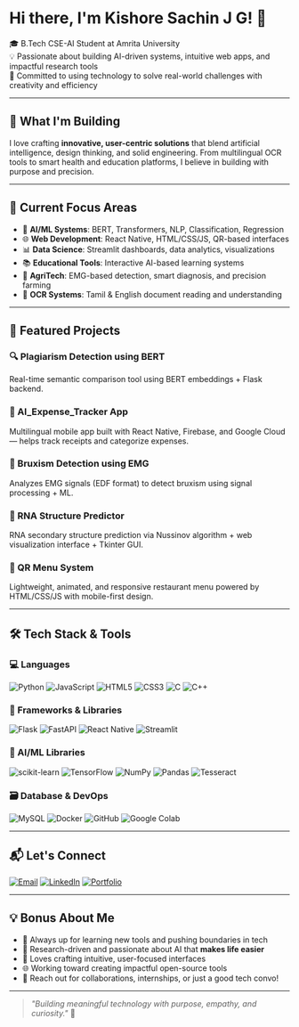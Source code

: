 # Hi there, I'm Kishore Sachin J G! 👋

🎓 B.Tech CSE-AI Student at Amrita University  
💡 Passionate about building AI-driven systems, intuitive web apps, and impactful research tools  
🚀 Committed to using technology to solve real-world challenges with creativity and efficiency

---

## 🚀 What I'm Building

I love crafting **innovative, user-centric solutions** that blend artificial intelligence, design thinking, and solid engineering. From multilingual OCR tools to smart health and education platforms, I believe in building with purpose and precision.

---

## 🎯 Current Focus Areas

- 🧠 **AI/ML Systems**: BERT, Transformers, NLP, Classification, Regression  
- 🌐 **Web Development**: React Native, HTML/CSS/JS, QR-based interfaces  
- 📊 **Data Science**: Streamlit dashboards, data analytics, visualizations  
- 📚 **Educational Tools**: Interactive AI-based learning systems  
- 🌾 **AgriTech**: EMG-based detection, smart diagnosis, and precision farming  
- 🧾 **OCR Systems**: Tamil & English document reading and understanding  

---

## 🌟 Featured Projects

### 🔍 Plagiarism Detection using BERT  
Real-time semantic comparison tool using BERT embeddings + Flask backend.

### 🧾 AI_Expense_Tracker App  
Multilingual mobile app built with React Native, Firebase, and Google Cloud — helps track receipts and categorize expenses.

### 🌿 Bruxism Detection using EMG  
Analyzes EMG signals (EDF format) to detect bruxism using signal processing + ML.

### 🧪 RNA Structure Predictor  
RNA secondary structure prediction via Nussinov algorithm + web visualization interface + Tkinter GUI.

### 📱 QR Menu System  
Lightweight, animated, and responsive restaurant menu powered by HTML/CSS/JS with mobile-first design.

---

## 🛠️ Tech Stack & Tools

### 💻 Languages  
![Python](https://img.shields.io/badge/Python-3670A0?style=for-the-badge&logo=python&logoColor=white)
![JavaScript](https://img.shields.io/badge/JavaScript-F7DF1E?style=for-the-badge&logo=javascript&logoColor=black)
![HTML5](https://img.shields.io/badge/HTML5-E34F26?style=for-the-badge&logo=html5&logoColor=white)
![CSS3](https://img.shields.io/badge/CSS3-1572B6?style=for-the-badge&logo=css3&logoColor=white)
![C](https://img.shields.io/badge/C-A8B9CC?style=for-the-badge&logo=c&logoColor=white)
![C++](https://img.shields.io/badge/C++-00599C?style=for-the-badge&logo=c%2B%2B&logoColor=white)

### 🚀 Frameworks & Libraries  
![Flask](https://img.shields.io/badge/Flask-000000?style=for-the-badge&logo=flask&logoColor=white)
![FastAPI](https://img.shields.io/badge/FastAPI-009688?style=for-the-badge&logo=fastapi&logoColor=white)
![React Native](https://img.shields.io/badge/React_Native-61DAFB?style=for-the-badge&logo=react&logoColor=black)
![Streamlit](https://img.shields.io/badge/Streamlit-FF4B4B?style=for-the-badge&logo=streamlit&logoColor=white)

### 🧠 AI/ML Libraries  
![scikit-learn](https://img.shields.io/badge/scikit--learn-F7931E?style=for-the-badge&logo=scikit-learn&logoColor=white)
![TensorFlow](https://img.shields.io/badge/TensorFlow-FF6F00?style=for-the-badge&logo=tensorflow&logoColor=white)
![NumPy](https://img.shields.io/badge/NumPy-013243?style=for-the-badge&logo=numpy&logoColor=white)
![Pandas](https://img.shields.io/badge/Pandas-150458?style=for-the-badge&logo=pandas&logoColor=white)
![Tesseract](https://img.shields.io/badge/Tesseract-35495E?style=for-the-badge)

### 🗃️ Database & DevOps  
![MySQL](https://img.shields.io/badge/MySQL-4479A1?style=for-the-badge&logo=mysql&logoColor=white)
![Docker](https://img.shields.io/badge/Docker-2496ED?style=for-the-badge&logo=docker&logoColor=white)
![GitHub](https://img.shields.io/badge/GitHub-181717?style=for-the-badge&logo=github&logoColor=white)
![Google Colab](https://img.shields.io/badge/Colab-F9AB00?style=for-the-badge&logo=googlecolab&logoColor=white)

---

## 📬 Let's Connect

[![Email](https://img.shields.io/badge/Gmail-D14836?style=for-the-badge&logo=gmail&logoColor=white)](mailto:sachin11jg@gmail.com)
[![LinkedIn](https://img.shields.io/badge/LinkedIn-0077B5?style=for-the-badge&logo=linkedin&logoColor=white)](https://www.linkedin.com/in/kishore-sachin-j-g-bb1897355)
[![Portfolio](https://img.shields.io/badge/Portfolio-24292E?style=for-the-badge&logo=github&logoColor=white)](https://github.com/Sachin190511/futureverse-echo-portal.git)

---

## 💡 Bonus About Me

- 🚀 Always up for learning new tools and pushing boundaries in tech  
- 🧠 Research-driven and passionate about AI that **makes life easier**
- 🎨 Loves crafting intuitive, user-focused interfaces  
- 🌐 Working toward creating impactful open-source tools  
- 💬 Reach out for collaborations, internships, or just a good tech convo!

---

> _"Building meaningful technology with purpose, empathy, and curiosity."_ 🚀
